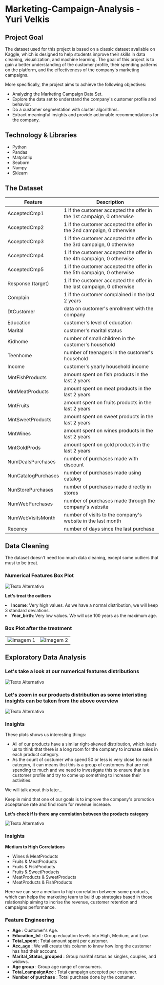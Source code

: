 # Marketing-Campaign-Analysis - Yuri Velkis

<h2>Project Goal</h2>

<p>The dataset used for this project is based on a classic dataset available on Kaggle, which is designed to help students improve their skills in data cleaning, visualization, and machine learning. The goal of this project is to gain a better understanding of the customer profile, their spending patterns on the platform, and the effectiveness of the company's marketing campaigns.

More specifically, the project aims to achieve the following objectives: </p>

<ul>
  <li>Analyzing the Marketing Campaign Data Set.</li>
  <li>Explore the data set to understand the company's customer profile and behavior.</li>
  <li>Do a customer segmentation with cluster algorithms.</li>
  <li>Extract meaningful insights and provide actionable recommendations for the company.</li>

</ul>

<h2>Technology & Libraries</h2>
<ul>
  <li>Python</li>
  <li>Pandas</li>
  <li>Matplotlip</li>
  <li>Seaborn</li>
  <li>Numpy</li>
  <li>Sklearn</li>

</ul>

<h2>The Dataset</h2>

<table>
  <thead>
    <tr>
      <th>Feature</th>
      <th>Description</th>
    </tr>
  </thead>
  <tbody>
    <tr>
      <td>AcceptedCmp1</td>
      <td>1 if the customer accepted the offer in the 1st campaign, 0 otherwise</td>
    </tr>
    <tr>
      <td>AcceptedCmp2</td>
      <td>1 if the customer accepted the offer in the 2nd campaign, 0 otherwise</td>
    </tr>
    <tr>
      <td>AcceptedCmp3</td>
      <td>1 if the customer accepted the offer in the 3rd campaign, 0 otherwise</td>
    </tr>
    <tr>
      <td>AcceptedCmp4</td>
      <td>1 if the customer accepted the offer in the 4th campaign, 0 otherwise</td>
    </tr>
    <tr>
      <td>AcceptedCmp5</td>
      <td>1 if the customer accepted the offer in the 5th campaign, 0 otherwise</td>
    </tr>
    <tr>
      <td>Response (target)</td>
      <td>1 if the customer accepted the offer in the last campaign, 0 otherwise</td>
    </tr>
    <tr>
      <td>Complain</td>
      <td>1 if the customer complained in the last 2 years</td>
    </tr>
    <tr>
      <td>DtCustomer</td>
      <td>data on customer's enrollment with the company</td>
    </tr>
    <tr>
      <td>Education</td>
      <td>customer's level of education</td>
    </tr>
    <tr>
      <td>Marital</td>
      <td>customer's marital status</td>
    </tr>
    <tr>
      <td>Kidhome</td>
      <td>number of small children in the customer's household</td>
    </tr>
    <tr>
      <td>Teenhome</td>
      <td>number of teenagers in the customer's household</td>
    </tr>
    <tr>
      <td>Income</td>
      <td>customer's yearly household income</td>
    </tr>
    <tr>
      <td>MntFishProducts</td>
      <td>amount spent on fish products in the last 2 years</td>
    </tr>
    <tr>
      <td>MntMeatProducts</td>
      <td>amount spent on meat products in the last 2 years</td>
    </tr>
    <tr>
      <td>MntFruits</td>
      <td>amount spent on fruits products in the last 2 years</td>
    </tr>
    <tr>
      <td>MntSweetProducts</td>
      <td>amount spent on sweet products in the last 2 years</td>
    </tr>
    <tr>
      <td>MntWines</td>
      <td>amount spent on wines products in the last 2 years</td>
    </tr>
    <tr>
      <td>MntGoldProds</td>
      <td>amount spent on gold products in the last 2 years</td>
    </tr>
    <tr>
      <td>NumDealsPurchases</td>
      <td>number of purchases made with discount</td>
    </tr>
     <tr>
    <td>NunCatalogPurchases</td>
    <td>number of purchases made using catalog</td>
  </tr>
  <tr>
    <td>NunStorePurchases</td>
    <td>number of purchases made directly in stores</td>
  </tr>
  <tr>
    <td>NumWebPurchases</td>
    <td>number of purchases made through the company's website</td>
  </tr>
  <tr>
    <td>NumWebVisitsMonth</td>
    <td>number of visits to the company's website in the last month</td>
  </tr>
  <tr>
    <td>Recency</td>
    <td>number of days since the last purchase</td>
  </tr>
</table>
    
<h2>Data Cleaning</h2>
    
<p> The dataset doesn't need too much data cleaning, except some outliers that must to be treat.</p>
  
<h3> Numerical Features Box Plot</h3>

![Texto Alternativo](https://github.com/yurivlk/Marketing-Campaign-Analysis/blob/main/Box_plt_NumericalFeatures.png?raw=true)

<p>
<b>Let's treat the outliers</b>

<li><b>Income</b>: Very high values. As we have a normal distribution, we will keep 3 standard deviations.</li>

<li><b>Year_birth</b>: Very low values. We will use 100 years as the maximum age.</li>

</p>

<h3>Box Plot after the treatment</h3>
<table>
  <tr>
    <td><img src="https://github.com/yurivlk/Marketing-Campaign-Analysis/blob/main/Income_afterOut.png?raw=true" alt="Imagem 1"></td>
    <td><img src="https://github.com/yurivlk/Marketing-Campaign-Analysis/blob/main/Year_Birth_afterOut.png?raw=true" alt="Imagem 2"></td>
  </tr>
</table>

<h2>Exploratory Data Analysis</h2>

<h3>Let's take a look at our numerical features distributions</h3>

![Texto Alternativo](https://github.com/yurivlk/Marketing-Campaign-Analysis/blob/main/Numerical_features_Distribution.png?raw=true)

<h3>Let's zoom in our products distribution as some interisting insights can be taken from the above overview</h3>

![Texto Alternativo](https://github.com/yurivlk/Marketing-Campaign-Analysis/blob/main/Product_categories_distributions.png?raw=true)

<h3>Insights</h3>

These plots shows us interesting things:
<ul>
    <li>All of our products have a similar right-skewed distribution, which leads us to think that there is a long room for the company to increase sales in each product category.</li>
    <li>As the count of costumer who spend 50 or less is very close for each category, it can means thst this is a group of customers that are not spending to much and we need to investigate this to ensure that is a customer profile and try to come up something to increase their activities. </li>
    
</ul>
<p>
We will talk about this later...

Keep in mind that one of our goals is to improve the company's promotion acceptance rate and find room for revenue increase.

</p>

<b>Let's check if is there any correlation between the products category</b>

![Texto Alternativo](https://github.com/yurivlk/Marketing-Campaign-Analysis/blob/main/Products_Corr_M.png?raw=true)

<h3>Insights</h3>

<b>Medium to High Correlations</b>

<ul>
    <li>Wines & MeatProducts</li>
    <li>Fruits & MeatProducts</li>
    <li>Fruits & FishProducts</li>
    <li>Fruits & SweetProducts</li>
    <li>MeatProducts & SweetProducts</li>
    <li>MeatProducts & FishProducts</li>
        
</ul>

  <p>
  Here we can see a medium to high correlation between some products, which can helps the marketing team to build up strategies based in those relationship aiming to incrise the revenue, customer retention and campaigns performance.
  </p>

<h3>Feature Engineering</h3>

<ul>
<li><b>Age</b> : Customer's Age.</li>
<li><b>Education_lvl</b> : Group education levels into High, Medium, and Low.</li>
<li><b>Total_spent</b> : Total amount spent per customer.</li>
<li><b>Acc_age</b> : We will create this column to know how long the customer has had their account.</li>
<li><b>Marital_Status_grouped</b> : Group marital status as singles, couples, and widows.</li>
<li><b>Age group</b> : Group age range of consumers.</li>
<li><b>Total_campaignAcc</b> : Total campaign accepted per costumer.</li>
<li><b>Number of purchase</b> : Total purchase done by the costumer.</li>
</ul>


